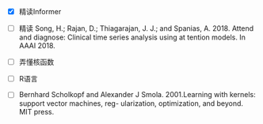 - [x] 精读Informer 
- [ ] 精读 Song, H.; Rajan, D.; Thiagarajan, J. J.; and Spanias, A. 2018. Attend and diagnose: Clinical time series analysis using at tention models. In AAAI 2018.
- [ ] 弄懂核函数
- [ ] R语言
- [ ] Bernhard Scholkopf and Alexander J Smola. 2001.Learning with kernels: support vector machines, reg-
  ularization, optimization, and beyond. MIT press.

